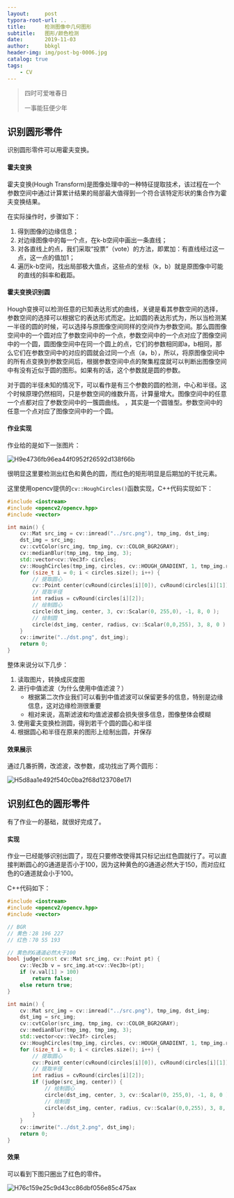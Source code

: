 ```yaml
---
layout:     post
typora-root-url: ..
title:      检测图像中几何图形
subtitle:   图形/颜色检测
date:       2019-11-03
author:     bbkgl
header-img: img/post-bg-0006.jpg
catalog: true
tags:
    - CV
---
```


> 四时可爱唯春日
>
> 一事能狂便少年

## 识别圆形零件

识别圆形零件可以用霍夫变换。

#### 霍夫变换

霍夫变换(Hough Transform)是图像处理中的一种特征提取技术，该过程在一个参数空间中通过计算累计结果的局部最大值得到一个符合该特定形状的集合作为霍夫变换结果。

在实际操作时，步骤如下：
1. 得到图像的边缘信息；
2. 对边缘图像中的每一个点，在k-b空间中画出一条直线；
3. 对各直线上的点，我们采取“投票”（vote）的方法，即累加：有直线经过这一点，这一点的值加1；
4. 遍历k-b空间，找出局部极大值点，这些点的坐标（k，b）就是原图像中可能的直线的斜率和截距。

#### 霍夫变换识别圆

Hough变换可以检测任意的已知表达形式的曲线，关键是看其参数空间的选择，参数空间的选择可以根据它的表达形式而定。比如圆的表达形式为，所以当检测某一半径的圆的时候，可以选择与原图像空间同样的空间作为参数空间。那么圆图像空间中的一个圆对应了参数空间中的一个点，参数空间中的一个点对应了图像空间中的一个圆，圆图像空间中在同一个圆上的点，它们的参数相同即a，b相同，那么它们在参数空间中的对应的圆就会过同一个点（a，b），所以，将原图像空间中的所有点变换到参数空间后，根据参数空间中点的聚集程度就可以判断出图像空间中有没有近似于圆的图形。如果有的话，这个参数就是圆的参数。

对于圆的半径未知的情况下，可以看作是有三个参数的圆的检测，中心和半径。这个时候原理仍然相同，只是参数空间的维数升高，计算量增大。图像空间中的任意一个点都对应了参数空间中的一簇圆曲线。 ，其实是一个圆锥型。参数空间中的任意一个点对应了图像空间中的一个圆。

#### 作业实现

作业给的是如下一张图片：

![H9e4736fb96ea44f0952f26592d138f66b](/cloud_img/H9e4736fb96ea44f0952f26592d138f66b.png)

很明显这里要检测出红色和黄色的圆，而红色的矩形明显是后期加的干扰元素。

这里使用opencv提供的`cv::HoughCircles()`函数实现，C++代码实现如下：

```cpp
#include <iostream>
#include <opencv2/opencv.hpp>
#include <vector>

int main() {
    cv::Mat src_img = cv::imread("../src.png"), tmp_img, dst_img;
    dst_img = src_img;
    cv::cvtColor(src_img, tmp_img, cv::COLOR_BGR2GRAY);
    cv::medianBlur(tmp_img, tmp_img, 3);
    std::vector<cv::Vec3f> circles;
    cv::HoughCircles(tmp_img, circles, cv::HOUGH_GRADIENT, 1, tmp_img.rows/5, 60, 30, 0, 0);
    for (size_t i = 0; i < circles.size(); i++) {
        // 提取圆心
        cv::Point center(cvRound(circles[i][0]), cvRound(circles[i][1]));
        // 提取半径
        int radius = cvRound(circles[i][2]);
        // 绘制圆心
        circle(dst_img, center, 3, cv::Scalar(0, 255,0), -1, 8, 0 );
        // 绘制圆
        circle(dst_img, center, radius, cv::Scalar(0,0,255), 3, 8, 0 );
    }
    cv::imwrite("../dst.png", dst_img);
    return 0;
}
```

整体来说分以下几步：

1. 读取图片，转换成灰度图
2. 进行中值滤波（为什么使用中值滤波？）
   - 根据第二次作业我们可以看到中值滤波可以保留更多的信息，特别是边缘信息，这对边缘检测很重要
   - 相对来说，高斯滤波和均值滤波都会损失很多信息，图像整体会模糊
3. 使用霍夫变换检测圆，得到若干个圆的圆心和半径
4. 根据圆心和半径在原来的图形上绘制出圆，并保存

#### 效果展示

通过几番折腾，改滤波，改参数，成功找出了两个圆形：

![H5d8aa1e492f540c0ba2f68d123708e17I](/cloud_img/H5d8aa1e492f540c0ba2f68d123708e17I.png)

## 识别红色的圆形零件

有了作业一的基础，就很好完成了。

#### 实现

作业一已经能够识别出圆了，现在只要修改使得其只标记出红色圆就行了。可以直接判断圆心的G通道是否小于100，因为这种黄色的G通道必然大于150，而对应红色的G通道就会小于100。

C++代码如下：

```cpp
#include <iostream>
#include <opencv2/opencv.hpp>
#include <vector>

// BGR
// 黄色：28 196 227
// 红色：70 55 193

// 黄色的G通道必然大于100
bool judge(const cv::Mat src_img, cv::Point pt) {
    cv::Vec3b v = src_img.at<cv::Vec3b>(pt);
    if (v.val[1] > 100)
        return false;
    else return true;
}

int main() {
    cv::Mat src_img = cv::imread("../src.png"), tmp_img, dst_img;
    dst_img = src_img;
    cv::cvtColor(src_img, tmp_img, cv::COLOR_BGR2GRAY);
    cv::medianBlur(tmp_img, tmp_img, 3);
    std::vector<cv::Vec3f> circles;
    cv::HoughCircles(tmp_img, circles, cv::HOUGH_GRADIENT, 1, tmp_img.rows/5, 60, 30, 0, 0);
    for (size_t i = 0; i < circles.size(); i++) {
        // 提取圆心
        cv::Point center(cvRound(circles[i][0]), cvRound(circles[i][1]));
        // 提取半径
        int radius = cvRound(circles[i][2]);
        if (judge(src_img, center)) {
            // 绘制圆心
            circle(dst_img, center, 3, cv::Scalar(0, 255,0), -1, 8, 0 );
            // 绘制圆
            circle(dst_img, center, radius, cv::Scalar(0,0,255), 3, 8, 0 );
        }
    }
    cv::imwrite("../dst_2.png", dst_img);
    return 0;
}
```

#### 效果

可以看到下图只圈出了红色的零件。

![H76c159e25c9d43cc86dbf056e85c475ax](/cloud_img/H76c159e25c9d43cc86dbf056e85c475ax.png)

